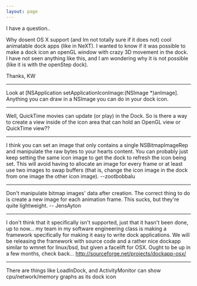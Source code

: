 ```yaml
---
layout: page
---
```


I have a question..

Why dosent OS X support (and Im not totally sure if it does not) cool animatable dock apps (like in NeXT). I wanted to know if it was possible to make a dock icon an openGL window with crazy 3D movement in the dock. I have not seen anything like this, and I am wondering why it is not possible (like it is with the openStep dock).

Thanks,
KW

----

Look at     [NSApplication setApplicationIconImage:(NSImage *)anImage]. Anything you can draw in a NSImage you can do in your dock icon.

----

Well, QuickTime movies can update (or play) in the Dock. So is there a way to create a view inside of the icon area that can hold an OpenGL view or QuickTime view??

----

I think you can set an image that only contains a single NSBitmapImageRep and manipulate the raw bytes to your hearts content. You can probably just keep setting the same icon image to get the dock to refresh the icon being set. This will avoid having to allocate an image for every frame or at least use two images to swap buffers (that is, change the icon image in the dock from one image the other icon image). --zootbobbalu

----

Don't manipulate bitmap images' data after creation. The correct thing to do is create a new image for each animation frame. This sucks, but they're quite lightweight. -- JensAyton

----

I don't think that it specifically isn't supported, just that it hasn't been done, up to now...   my team in my software engineering class is making a framework specifically for making it easy to write dock applications.  We will be releasing the framework with source code and a rather nice dockapp similar to wmnet for linux/bsd, but given a facelift for OSX.  Ought to be up in a few months, check back...   http://sourceforge.net/projects/dockapp-osx/

----

There are things like LoadInDock, and ActivityMonitor can show cpu/network/memory graphs as its dock icon
